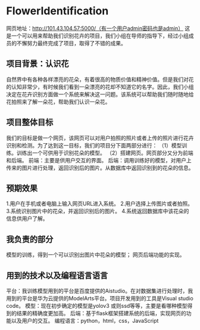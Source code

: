 # FlowerIdentification
网页地址：http://101.43.104.57:5000/（有一个用户admin密码也是admin）
这是一个可以用来帮助我们识别花卉的项目，我们小组在导师的指导下，经过小组成员的不懈努力最终完成了项目，取得了不错的成果。

## 项目背景：认识花
自然界中有各种各样漂亮的花朵，有着很高的物质价值和精神价值。但是我们对花的认知非常少，有时候我们看到一朵漂亮的花却不知道它的名字。因此，我们小组决定在花卉识别方面做一个系统来解决这一问题。该系统可以帮助我们随时随地给花拍照来了解一朵花，帮助我们认识一朵花。

## 项目整体目标
我们的目标是做一个网页，该网页可以对用户拍照的照片或者上传的照片进行花卉识别和检测。为了达到这一目标，我们的项目分下面两部分进行：
（1）模型训练。训练出一个可供用于识别花朵的模型。
（2）搭建网页。网页部分又分为前端和后端。
             前端：主要是供用户交互的界面。
             后端：调用训练好的模型，对用户上传来的图片进行处理，返回识别后的图片。从数据库中返回识别到的花朵的信息。
             
## 预期效果
1.用户在手机或者电脑上输入网页URL进入系统。
2.用户选择上传图片或者拍照。
3.系统识别图片中的花朵，并返回识别后的图片。
4.系统返回数据库中该花朵的信息供用户了解。

## 我负责的部分
模型的训练，得到一个可以识别出图片中花朵的模型；
网页后端功能的实现。

## 用到的技术以及编程语言语言
平台：我训练模型用到的平台是百度提供的Aistudio。在对数据集进行处理时，我用到的平台是华为云提供的ModelArts平台。项目开发用到的工具是Visual studio code。
模型：现在初步确定的模型是yolov3 或则ssd等等，主要是看哪种模型得到的结果的精确度更加高。
后端：基于flask框架搭建系统的后端，实现网页的功能以及用户的交互。
编程语言：python，html，css，JavaScript





